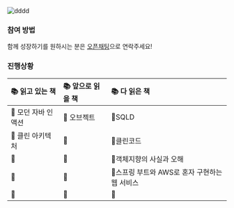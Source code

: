 ![dddd](https://github.com/dev-wooyeon/reading-books-for-programmers/assets/50124623/8120f005-3abe-40d1-8ae1-267eace9bb56)

### 참여 방법
함께 성장하기를 원하시는 분은 [오픈채팅](https://open.kakao.com/o/g8qe1nkf)으로 연락주세요!

### 진행상황
|📚 읽고 있는 책|📚 앞으로 읽을 책|📚 다 읽은 책|
|:---|:---|:---|
|📕 모던 자바 인 액션|📘 오브젝트|📗SQLD
|📕 클린 아키텍처|📘|📗클린코드
|📕 |📘|📗객체지향의 사실과 오해
|📕 |📘|📗스프링 부트와 AWS로 혼자 구현하는 웹 서비스
|📕 |📘|📗
